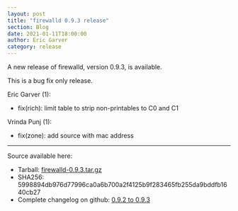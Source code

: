 ```yaml
---
layout: post
title: "firewalld 0.9.3 release"
section: Blog
date: 2021-01-11T18:00:00
author: Eric Garver
category: release
---
```


A new release of firewalld, version 0.9.3, is available.

This is a bug fix only release.

Eric Garver (1):
- fix(rich): limit table to strip non-printables to C0 and C1
    
Vrinda Punj (1):
- fix(zone): add source with mac address

-----

Source available here:

 * Tarball: [firewalld-0.9.3.tar.gz](https://github.com/firewalld/firewalld/releases/download/v0.9.3/firewalld-0.9.3.tar.gz)
 * SHA256: 5998894db976d77996ca0a6b700a2f4125b9f283465fb255da9bddfb1640cb27
 * Complete changelog on github: [0.9.2 to 0.9.3](https://github.com/firewalld/firewalld/compare/v0.9.2...v0.9.3)
